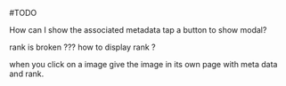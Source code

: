 #TODO

How can I show the associated metadata tap a button
to show modal?

rank is broken ???
how to display rank ?

when you click on a image
give the image in its own page with meta data and rank.


